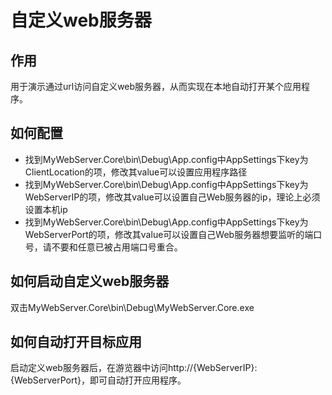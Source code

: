 # 自定义web服务器

## 作用
用于演示通过url访问自定义web服务器，从而实现在本地自动打开某个应用程序。

## 如何配置
* 找到MyWebServer.Core\bin\Debug\App.config中AppSettings下key为ClientLocation的项，修改其value可以设置应用程序路径
* 找到MyWebServer.Core\bin\Debug\App.config中AppSettings下key为WebServerIP的项，修改其value可以设置自己Web服务器的ip，理论上必须设置本机ip
* 找到MyWebServer.Core\bin\Debug\App.config中AppSettings下key为WebServerPort的项，修改其value可以设置自己Web服务器想要监听的端口号，请不要和任意已被占用端口号重合。

## 如何启动自定义web服务器
双击MyWebServer.Core\bin\Debug\MyWebServer.Core.exe

## 如何自动打开目标应用
启动定义web服务器后，在游览器中访问http://{WebServerIP}:{WebServerPort}，即可自动打开应用程序。